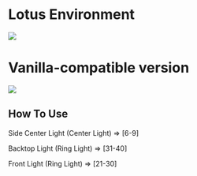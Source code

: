 # Lotus Environment

<img src="https://raw.githubusercontent.com/KivalEvan/BeatSaber-MappingScript/main/environment-enhancement/lotus/lotus.png">

# Vanilla-compatible version

<img src="https://raw.githubusercontent.com/KivalEvan/BeatSaber-MappingScript/main/environment-enhancement/lotus/lotusVanilla.png">

## How To Use

Side Center Light (Center Light) => [6-9]

Backtop Light (Ring Light) => [31-40]

Front Light (Ring Light) => [21-30]
